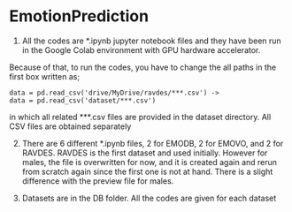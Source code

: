 # EmotionPrediction

1. All the codes are *.ipynb jupyter notebook files and they have been run in the Google Colab environment 
with GPU hardware accelerator. 

Because of that, to run the codes, you have to change the all paths in the first box written as;
	
	data = pd.read_csv('drive/MyDrive/ravdes/***.csv') -> 
	data = pd.read_csv('dataset/***.csv')

in which all related ***.csv files are provided in the dataset directory. All CSV files are obtained separately 

2. There are 6 different *.ipynb files, 2 for EMODB, 2 for EMOVO, and 2 for RAVDES. 
RAVDES is the first dataset and used initially. However for males, the file is overwritten for now, 
and it is created again and rerun from scratch again since the first one is not at hand. 
There is a slight difference with the preview file for males.

3. Datasets are in the DB folder. All the codes are given for each dataset 